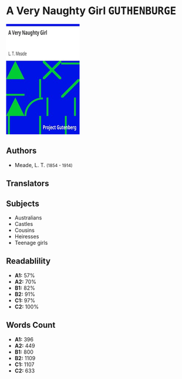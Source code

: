 # A Very Naughty Girl <kbd>GUTHENBURGE</kbd>

![](./cover.medium.jpg "")

## Authors


 - Meade, L. T. <small>(1854 - 1914)</small>

## Translators



## Subjects


 - Australians
 - Castles
 - Cousins
 - Heiresses
 - Teenage girls

## Readablility


 - **A1:** 57%
 - **A2:** 70%
 - **B1:** 82%
 - **B2:** 91%
 - **C1:** 97%
 - **C2:** 100%

## Words Count


 - **A1:** 396
 - **A2:** 449
 - **B1:** 800
 - **B2:** 1109
 - **C1:** 1107
 - **C2:** 633
